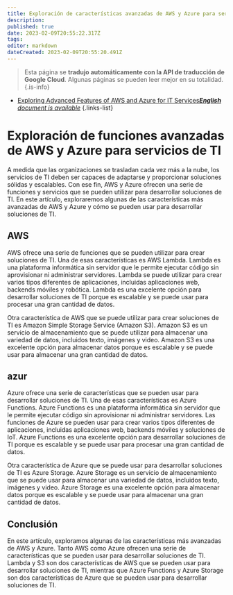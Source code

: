```yaml
---
title: Exploración de características avanzadas de AWS y Azure para servicios de TI
description: 
published: true
date: 2023-02-09T20:55:22.317Z
tags: 
editor: markdown
dateCreated: 2023-02-09T20:55:20.491Z
---
```


> Esta página se **tradujo automáticamente con la API de traducción de Google Cloud**.
Algunas páginas se pueden leer mejor en su totalidad.{.is-info}



- [Exploring Advanced Features of AWS and Azure for IT Services***English** document is available*](/en/Knowledge-base/Cloud/exploring-advanced-features-of-aws-and-azure-for-it-services)
{.links-list}


# Exploración de funciones avanzadas de AWS y Azure para servicios de TI

A medida que las organizaciones se trasladan cada vez más a la nube, los servicios de TI deben ser capaces de adaptarse y proporcionar soluciones sólidas y escalables. Con ese fin, AWS y Azure ofrecen una serie de funciones y servicios que se pueden utilizar para desarrollar soluciones de TI. En este artículo, exploraremos algunas de las características más avanzadas de AWS y Azure y cómo se pueden usar para desarrollar soluciones de TI.

## AWS

AWS ofrece una serie de funciones que se pueden utilizar para crear soluciones de TI. Una de esas características es AWS Lambda. Lambda es una plataforma informática sin servidor que le permite ejecutar código sin aprovisionar ni administrar servidores. Lambda se puede utilizar para crear varios tipos diferentes de aplicaciones, incluidas aplicaciones web, backends móviles y robótica. Lambda es una excelente opción para desarrollar soluciones de TI porque es escalable y se puede usar para procesar una gran cantidad de datos.

Otra característica de AWS que se puede utilizar para crear soluciones de TI es Amazon Simple Storage Service (Amazon S3). Amazon S3 es un servicio de almacenamiento que se puede utilizar para almacenar una variedad de datos, incluidos texto, imágenes y video. Amazon S3 es una excelente opción para almacenar datos porque es escalable y se puede usar para almacenar una gran cantidad de datos.

## azur

Azure ofrece una serie de características que se pueden usar para desarrollar soluciones de TI. Una de esas características es Azure Functions. Azure Functions es una plataforma informática sin servidor que le permite ejecutar código sin aprovisionar ni administrar servidores. Las funciones de Azure se pueden usar para crear varios tipos diferentes de aplicaciones, incluidas aplicaciones web, backends móviles y soluciones de IoT. Azure Functions es una excelente opción para desarrollar soluciones de TI porque es escalable y se puede usar para procesar una gran cantidad de datos.

Otra característica de Azure que se puede usar para desarrollar soluciones de TI es Azure Storage. Azure Storage es un servicio de almacenamiento que se puede usar para almacenar una variedad de datos, incluidos texto, imágenes y video. Azure Storage es una excelente opción para almacenar datos porque es escalable y se puede usar para almacenar una gran cantidad de datos.

## Conclusión

En este artículo, exploramos algunas de las características más avanzadas de AWS y Azure. Tanto AWS como Azure ofrecen una serie de características que se pueden usar para desarrollar soluciones de TI. Lambda y S3 son dos características de AWS que se pueden usar para desarrollar soluciones de TI, mientras que Azure Functions y Azure Storage son dos características de Azure que se pueden usar para desarrollar soluciones de TI.